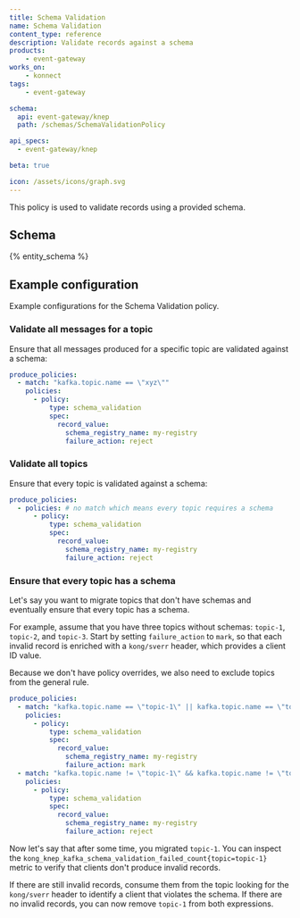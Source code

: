 ```yaml
---
title: Schema Validation
name: Schema Validation
content_type: reference
description: Validate records against a schema
products:
    - event-gateway
works_on:
    - konnect
tags:
    - event-gateway

schema:
  api: event-gateway/knep
  path: /schemas/SchemaValidationPolicy

api_specs:
  - event-gateway/knep

beta: true

icon: /assets/icons/graph.svg
---
```


This policy is used to validate records using a provided schema.

## Schema

{% entity_schema %}

## Example configuration

Example configurations for the Schema Validation policy.

### Validate all messages for a topic

Ensure that all messages produced for a specific topic are validated against a schema:

```yaml
produce_policies:
  - match: "kafka.topic.name == \"xyz\""
    policies:
      - policy:
          type: schema_validation
          spec:
            record_value:
              schema_registry_name: my-registry
              failure_action: reject
```

### Validate all topics

Ensure that every topic is validated against a schema:

```yaml
produce_policies:
  - policies: # no match which means every topic requires a schema
      - policy:
          type: schema_validation
          spec:
            record_value:
              schema_registry_name: my-registry
              failure_action: reject
```

### Ensure that every topic has a schema

Let's say you want to migrate topics that don't have schemas and eventually ensure that every topic has a schema.

For example, assume that you have three topics without schemas: `topic-1`, `topic-2`, and `topic-3`.
Start by setting `failure_action` to `mark`, so that each invalid record is enriched with a `kong/sverr` header, which provides a client ID value.

Because we don't have policy overrides, we also need to exclude topics from the general rule. 

```yaml
produce_policies:
  - match: "kafka.topic.name == \"topic-1\" || kafka.topic.name == \"topic-2\" || kafka.topic.name == \"topic-3\""
    policies:
      - policy:
          type: schema_validation
          spec:
            record_value:
              schema_registry_name: my-registry
              failure_action: mark
  - match: "kafka.topic.name != \"topic-1\" && kafka.topic.name != \"topic-2\" && kafka.topic.name != \"topic-3\""
    policies:
      - policy:
          type: schema_validation
          spec:
            record_value:
              schema_registry_name: my-registry
              failure_action: reject
```

Now let's say that after some time, you migrated `topic-1`.
You can inspect the `kong_knep_kafka_schema_validation_failed_count{topic=topic-1}` metric to verify that clients don't produce invalid records.

If there are still invalid records, consume them from the topic looking for the `kong/sverr` header to identify a client that violates the schema.
If there are no invalid records, you can now remove `topic-1` from both expressions.
